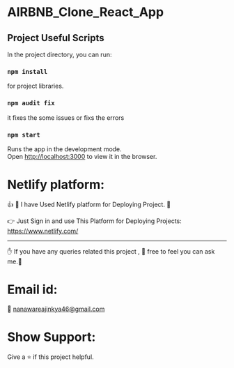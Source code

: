 # AIRBNB_Clone_React_App

## Project Useful Scripts

In the project directory, you can run:

### `npm install`
for project libraries.

### `npm audit fix`
it fixes the some issues or fixs the errors

### `npm start`

Runs the app in the development mode.<br />
Open [http://localhost:3000](http://localhost:3000) to view it in the browser.

# Netlify platform:

:thumbsup: :gem: I have Used Netlify platform for Deploying Project. :gem: 

:point_right: Just Sign in and use This Platform for Deploying Projects:  https://www.netlify.com/

----

:raised_hand: If you have any queries related this project , :pray: free to feel you can ask me.:pray:

# Email id:
:e-mail: nanawareajinkya46@gmail.com

# Show Support:
Give a ⭐️ if this project helpful.
